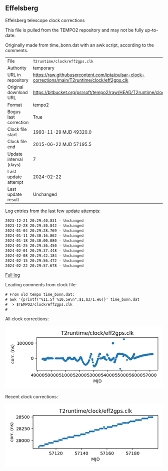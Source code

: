 
## Effelsberg

Effelsberg telescope clock corrections

This file is pulled from the TEMPO2 repository and may not be fully
up-to-date.

Originally made from time_bonn.dat with an awk script, according to
the comments.

|     |     |
|:--- |:--- |
| File | `T2runtime/clock/eff2gps.clk` |
| Authority | temporary |
| URL in repository | <https://raw.githubusercontent.com/ipta/pulsar-clock-corrections/main/T2runtime/clock/eff2gps.clk> |
| Original download URL | <https://bitbucket.org/psrsoft/tempo2/raw/HEAD/T2runtime/clock/eff2gps.clk> |
| Format | tempo2 |
| Bogus last correction | True |
| Clock file start | 1993-11-29 MJD 49320.0 |
| Clock file end | 2015-06-22 MJD 57195.5 |
| Update interval (days) | 7 |
| Last update attempt | 2024-02-22 |
| Last update result | Unchanged |

Log entries from the last few update attempts:
```
2023-12-21 20:29:40.831 - Unchanged
2023-12-28 20:29:30.842 - Unchanged
2024-01-04 20:29:28.769 - Unchanged
2024-01-11 20:30:16.862 - Unchanged
2024-01-18 20:30:00.080 - Unchanged
2024-01-25 20:29:36.450 - Unchanged
2024-02-01 20:29:37.448 - Unchanged
2024-02-08 20:29:42.184 - Unchanged
2024-02-15 20:29:56.472 - Unchanged
2024-02-22 20:29:57.678 - Unchanged
```
[Full log](https://raw.githubusercontent.com/ipta/pulsar-clock-corrections/main/log/T2runtime/clock/eff2gps.clk.log)

Leading comments from clock file:

    # From old tempo time_bonn.dat:
    # awk '{printf("%11.5f %10.5e\n",$1,$3/1.e6)}' time_bonn.dat
    #  > $TEMPO2/clock/eff2gps.clk
    #



All clock corrections:

![plot of all clock corrections](eff2gps.clk.png "All corrections")

Recent clock corrections:

![plot of recent clock corrections](eff2gps.clk.short.png "Recent corrections")

